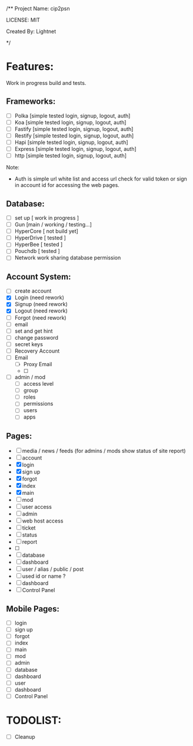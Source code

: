 /**
  Project Name: cip2psn

  LICENSE: MIT

  Created By: Lightnet

*/

# Features:
  Work in progress build and tests.

## Frameworks:
- [ ] Polka [simple tested login, signup, logout, auth]
- [ ] Koa [simple tested login, signup, logout, auth]
- [ ] Fastify [simple tested login, signup, logout, auth]
- [ ] Restify [simple tested login, signup, logout, auth]
- [ ] Hapi [simple tested login, signup, logout, auth]
- [ ] Express [simple tested login, signup, logout, auth]
- [ ] http [simple tested login, signup, logout, auth]

Note:
* Auth is simple url white list and access url check for valid token or sign in account id for accessing the web pages.

## Database:
 - [ ] set up [ work in progress ]
 - [ ] Gun [main / working / testing...]
 - [ ] HyperCore [ not build yet]
 - [ ] HyperDrive [ tested ]
 - [ ] HyperBee [ tested ]
 - [ ] Pouchdb [ tested ]
 - [ ] Network work sharing database permission

## Account System:
 - [ ] create account
  - [x] Login (need rework)
  - [x] Signup (need rework)
  - [x] Logout (need rework) 
  - [ ] Forgot (need rework)
  - [ ] email
  - [ ] set and get hint
  - [ ] change password
  - [ ] secret keys
  - [ ] Recovery Account
  - [ ] Email
    - [ ] Proxy Email
    - [ ]
 - [ ] admin / mod
    - [ ] access level
    - [ ] group
    - [ ] roles
    - [ ] permissions
    - [ ] users
    - [ ] apps

## Pages:
 - [ ] media / news / feeds (for admins /  mods show status of site report)
 - [ ] account
 - [x] login
 - [x] sign up
 - [x] forgot
 - [x] index
 - [x] main
 - [ ] mod
  - [ ] user access
 - [ ] admin
  - [ ] web host access
 - [ ] ticket
  - [ ] status
  - [ ] report
  - [ ] 
 - [ ] database
 - [ ] dashboard
 - [ ] user / alias / public / post
  - [ ] used id or name ?
 - [ ] dashboard
 - [ ] Control Panel

## Mobile Pages:
 - [ ] login
 - [ ] sign up
 - [ ] forgot
 - [ ] index
 - [ ] main
 - [ ] mod
 - [ ] admin
 - [ ] database
 - [ ] dashboard
 - [ ] user
 - [ ] dashboard
 - [ ] Control Panel

# TODOLIST:
  * [ ] Cleanup
  